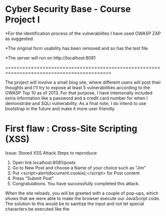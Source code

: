 
Cyber Security Base - Course Project I
======================================

*For the identification process of the vulnerabilites I have used OWASP ZAP as suggested.

*The original form usability has been removed and so has the test file.

*The server will run on http://localhost:8081

===========================================================================================

The project will involve a small blog site, where different users will post their thoughts and I'll try to expose at least 5 vulnerabilities according to the OWASP Top 10 as of 2013. For that purpose, I have intenionally included extra information like a password and a credit card number for when I demonstrate and SQLi vulnerability.
As a final note, I do intend to use bootstrap in the future and make it more user friendly.


First flaw : Cross-Site Scripting (XSS)
======================================

Issue: Stored XSS Attack 
Steps to reproduce: 
1. Open link localhost:8081/posts 
2. Go to New Post and choose a Name of your choice such as "Jim" 
3. Put \<script>alert(document.cookie);\</script> for Post content
4. Press "Submit Post"
5. Congratulations. You have successfully completed this attack.

When the site reloads, you will be greeted with a couple of pop-ups, which shows that we were able to make the browser execute our JavaScript code. 
The solution to this would be to sanitize the input and not let special characters be executed like the <script> command. We could replace the thymeleaf directive "th:utext" with "th:text". That would make thymeleaf recognize it as plain text. 


Second flaw : SQL Injection 
============================

Issue: SQL Injection Steps to reproduce: 
Steps to reproduce:
1. Open link localhost:8081/posts
2. Insert: 1' OR '1'= '1 to the "retrieve users posts" field
3. Press "Retrieve Post" 
4. You can now see all the names and posts being displayed even though it is only supposed to return posts from the specific name

To fix this flaw, we can again sanitize all input. We can also use "Prepared Statements (with Parameterized Queries)" and binding parameters. Also, we can pretty much use the repository default functions and not write any raw SQL at all. 

